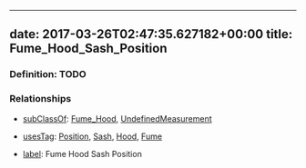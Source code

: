 
---
date: 2017-03-26T02:47:35.627182+00:00
title: Fume_Hood_Sash_Position
---
### Definition: TODO

### Relationships

* [subClassOf](http://www.w3.org/2000/01/rdf-schema#subClassOf): [Fume_Hood](https://brickschema.org/schema/1.0/Brick#Fume_Hood), [UndefinedMeasurement](https://brickschema.org/schema/1.0/Brick#UndefinedMeasurement)

* [usesTag](https://brickschema.org/schema/1.0/BrickFrame#usesTag): [Position](https://brickschema.org/schema/1.0/BrickTag#Position), [Sash](https://brickschema.org/schema/1.0/BrickTag#Sash), [Hood](https://brickschema.org/schema/1.0/BrickTag#Hood), [Fume](https://brickschema.org/schema/1.0/BrickTag#Fume)

* [label](http://www.w3.org/2000/01/rdf-schema#label): Fume Hood Sash Position
